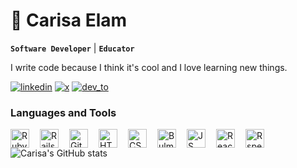 <h1> 👋 Carisa Elam</h1>

**`Software Developer`** | **`Educator`**

I write code because I think it's cool and I love learning new things.

<p align="left">
  <a href="https://www.linkedin.com/in/carisa-elam-097368239">
     <img alt="linkedin" title="Connect on LinkedIn" src="https://custom-icon-badges.demolab.com/badge/-LinkedIn-blue?style=for-the-badge&logoColor=white&logo=person"/></a>

  <a href="https://x.com/carisa_may">
     <img alt="x" title="Connect on X" src="https://custom-icon-badges.demolab.com/badge/-Twitter%20/%20X-black?style=for-the-badge&logoColor=white&logo=heart"/></a>

  <a href="https://dev.to/carisaelam">
     <img alt="dev_to" title="Follow Me on Dev.to" src="https://custom-icon-badges.demolab.com/badge/-DEV.to-gold?style=for-the-badge&logoColor=black&logo=pencil"/></a> 
     
</p>

<h3>Languages and Tools</h3>

<img align="left" alt="Ruby" width="30px" style="padding-right:14px;" src="https://cdn.jsdelivr.net/gh/devicons/devicon@latest/icons/ruby/ruby-original.svg" />

<img align="left" alt="Rails" width="30px" style="padding-right:14px;" src="https://cdn.jsdelivr.net/gh/devicons/devicon@latest/icons/rails/rails-plain.svg" />

<img align="left" alt="Git" width="30px" style="padding-right:14px;" src="https://cdn.jsdelivr.net/gh/devicons/devicon@latest/icons/git/git-original.svg" />
    
<img align="left" alt="HTML" width="30px" style="padding-right:14px;" src="https://cdn.jsdelivr.net/gh/devicons/devicon@latest/icons/html5/html5-original.svg" />
        
<img align="left" alt="CSS" width="30px" style="padding-right:14px;" src="https://cdn.jsdelivr.net/gh/devicons/devicon@latest/icons/css3/css3-original.svg" />

<img align="left" alt="Bulma" width="30px" style="padding-right:14px;" src="https://cdn.jsdelivr.net/gh/devicons/devicon@latest/icons/bulma/bulma-plain.svg" />
                
<img align="left" alt="JS" width="30px" style="padding-right:14px;" src="https://cdn.jsdelivr.net/gh/devicons/devicon@latest/icons/javascript/javascript-original.svg" />
          
<img align="left" alt="React" width="30px" style="padding-right:14px;" src="https://cdn.jsdelivr.net/gh/devicons/devicon@latest/icons/react/react-original.svg" />
          
<img align="left" alt="Rspec" width="30px" style="padding-right:14px;" src="https://cdn.jsdelivr.net/gh/devicons/devicon@latest/icons/rspec/rspec-original.svg" />

<h2></h2>

![Carisa's GitHub stats](https://github-readme-stats.vercel.app/api?username=carisaelam&show=prs_merged&show_icons=true&hide=prs,issues,stars&theme=flag-india&theme=transparent&hide_rank=true&custom_title=GitHub%20Stats)
